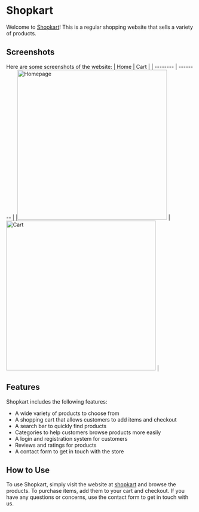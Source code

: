 # Shopkart

Welcome to [Shopkart](https://zingy-toffee-20ab2c.netlify.app/)! This is a regular shopping website that sells a variety of products.

## Screenshots

Here are some screenshots of the website:
| Home | Cart |
| -------- | -------- |
|<img src="https://i.ibb.co/94b4PHn/home.jpg" alt="Homepage" width="400"/> |<img src="https://i.ibb.co/gDGrwJQ/cart.jpg" alt="Cart" width="400"/> |

## Features

Shopkart includes the following features:

- A wide variety of products to choose from
- A shopping cart that allows customers to add items and checkout
- A search bar to quickly find products
- Categories to help customers browse products more easily
- A login and registration system for customers
- Reviews and ratings for products
- A contact form to get in touch with the store

## How to Use

To use Shopkart, simply visit the website at [shopkart](https://zingy-toffee-20ab2c.netlify.app/) and browse the products. To purchase items, add them to your cart and checkout. If you have any questions or concerns, use the contact form to get in touch with us.
